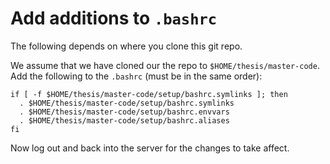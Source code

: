 # Add additions to `.bashrc`

The following depends on where you clone this git repo.

We assume that we have cloned our the repo to `$HOME/thesis/master-code`.
Add the following to the `.bashrc` (must be in the same order):

```
if [ -f $HOME/thesis/master-code/setup/bashrc.symlinks ]; then
  . $HOME/thesis/master-code/setup/bashrc.symlinks
  . $HOME/thesis/master-code/setup/bashrc.envvars
  . $HOME/thesis/master-code/setup/bashrc.aliases
fi
```

Now log out and back into the server for the changes to take affect.
